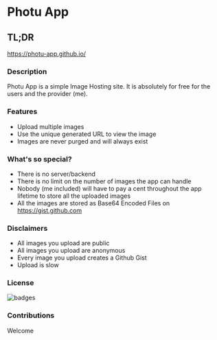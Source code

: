 # Photu App

## TL;DR
https://photu-app.github.io/

### Description
Photu App is a simple Image Hosting site. It is absolutely for free for the users and the provider (me).

### Features
* Upload multiple images
* Use the unique generated URL to view the image
* Images are never purged and will always exist

### What's so special?
* There is no server/backend
* There is no limit on the number of images the app can handle
* Nobody (me included) will have to pay a cent throughout the app lifetime to store all the uploaded images
* All the images are stored as Base64 Encoded Files on https://gist.github.com

### Disclaimers
* All images you upload are public
* All images you upload are anonymous
* Every image you upload creates a Github Gist
* Upload is slow

### License
![badges](https://img.shields.io/badge/license-MIT-lightgrey.svg)

### Contributions
Welcome
